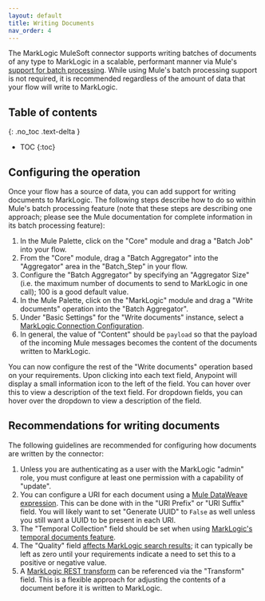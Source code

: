```yaml
---
layout: default
title: Writing Documents
nav_order: 4
---
```


The MarkLogic MuleSoft connector supports writing batches of documents of any type to MarkLogic in a scalable, 
performant manner via Mule's [support for batch processing](https://docs.mulesoft.com/mule-runtime/latest/batch-processing-concept). 
While using Mule's batch processing support is not required, it is recommended regardless of the amount of data that
your flow will write to MarkLogic.

## Table of contents
{: .no_toc .text-delta }

- TOC
{:toc}

## Configuring the operation

Once your flow has a source of data, you can add support for writing documents to MarkLogic. The following steps 
describe how to do so within Mule's batch processing feature (note that these steps are describing one approach; 
please see the Mule documentation for complete information in its batch processing feature):

1. In the Mule Palette, click on the "Core" module and drag a "Batch Job" into your flow. 
2. From the "Core" module, drag a "Batch Aggregator" into the "Aggregator" area in the "Batch_Step" in your flow.
3. Configure the "Batch Aggregator" by specifying an "Aggregator Size" (i.e. the maximum number of documents to send to MarkLogic 
in one call); 100 is a good default value. 
4. In the Mule Palette, click on the "MarkLogic" module and drag a "Write documents" operation into the "Batch Aggregator". 
5. Under "Basic Settings" for the "Write documents" instance, select a [MarkLogic Connection Configuration](connection-guide.md).
6. In general, the value of "Content" should be `payload` so that the payload of the incoming Mule messages becomes the
content of the documents written to MarkLogic.

You can now configure the rest of the "Write documents" operation based on your requirements. Upon clicking into each 
text field, Anypoint will display a small information icon to the left of the field. You can hover over this to view 
a description of the text field. For dropdown fields, you can hover over the dropdown to view a description of the field.

## Recommendations for writing documents

The following guidelines are recommended for configuring how documents are written by the connector:

1. Unless you are authenticating as a user with the MarkLogic "admin" role, you must configure at least one permission
with a capability of "update". 
2. You can configure a URI for each document using a [Mule DataWeave expression](https://docs.mulesoft.com/mule-runtime/4.4/dataweave). 
This can be done with in the "URI Prefix" or "URI Suffix" field. You will likely want to set "Generate UUID" to `False`
as well unless you still want a UUID to be present in each URI.
3. The "Temporal Collection" field should be set when using [MarkLogic's temporal documents feature](https://docs.marklogic.com/guide/temporal/intro).
4. The "Quality" field [affects MarkLogic search results](https://docs.marklogic.com/guide/search-dev/relevance#id_68032); it can 
typically be left as zero until your requirements indicate a need to set this to a positive or negative value.
5. A [MarkLogic REST transform](https://docs.marklogic.com/guide/rest-dev/transforms) can be referenced via the "Transform"
field. This is a flexible approach for adjusting the contents of a document before it is written to MarkLogic.

